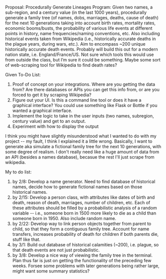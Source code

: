 Proposal:
Procedurally Generate Lineages Program:
Given two names, a sub-region, and a century value (in the last 1000 years), procedurally generate a family tree (of names, dobs, marriages, deaths, cause of death) for the next 10 generations taking into account birth rates, mortality rates, economic booms/busts, the probability of various life events at different points in history, name frequencies/naming conventions, etc. Also including historical events taken from Wikipedia (i.e., historically accurate deaths in the plague years, during wars, etc.). Aim to encompass ~200 unique historically accurate death events. Probably will build this out for a modern nation state, i.e. England/France/US. 
Not sure which tools this would use from outside the class, but I’m sure it could be something. Maybe some sort of web-scraping tool for Wikipedia to find death rates? 

Given To-Do List:
1. Proof of concept on your integrations. Where are you getting the data from? Are there databases or APIs you can get this info from, or are you forced to get it by scraping Wikipedia?
2. Figure out your UI. Is this a command line tool or does it have a graphical interface? You could use something like Flask or Bottle if you wanted a graphical interface.
3. Implement the logic to take in the user inputs (two names, subregion, century value) and get to an output.
4. Experiment with how to display the output

I think you might have slightly misunderstood what I wanted to do with my project -- my fault, I think I explained it a little wrong. Basically, I want to generate aka simulate a fictional family tree for the next 10 generations, with some degree of realism. I don't really need like a huge amount of data from an API (besides a names database), becasue the rest I'll just scrape from wikipedia.

My to do list:
1. by 2/8: Develop a name generator. Need to find database of historical names, decide how to generate fictional names based on those historical names.
2. by 2/15: Develop a person class, with attributes like dates of birth and death, reason of death, marriages, number of children, etc. Each of these attributes should be filled by a probabilistic analysis of a random variable -- i.e., someone born in 1500 more likely to die as a child than someone born in 1950. Also include random name. 
3. by 2/22: Develop way to link person objects together from parent to child, so that they form a contiguous family tree. Account for name transfers, increases probability of death for children if both parents die, stuff like that.
4. by 3/1: Build out database of historical calamities (~200), i.e. plague, so that death events are not just probabilistic. 
5. by 3/8: Develop a nice way of viewing the family tree in the terminal. Plan thus far is just on getting the functionality of the preceding few weeks. Forsee some problems with later generations being rather large, might want some summary statistics?

 
